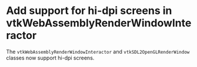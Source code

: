 # Add support for hi-dpi screens in vtkWebAssemblyRenderWindowInteractor

The `vtkWebAssemblyRenderWindowInteractor` and `vtkSDL2OpenGLRenderWindow` classes
now support hi-dpi screens.
